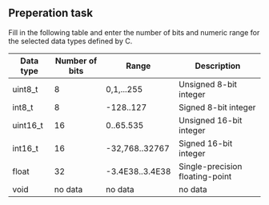 ## Preperation task
Fill in the following table and enter the number of bits and numeric range for the selected data types defined by C.


|  Data type  | Number of bits |    Range      |      Description               |
|-------------|----------------|---------------|--------------------------------|
|   uint8_t   |       8        |   0,1,...255  |Unsigned 8-bit integer          |
|   int8_t    |       8        |   -128..127   |Signed 8-bit integer            |
|   uint16_t  |      16        |   0..65.535   |Unsigned 16-bit integer         |
|   int16_t   |      16        |-32,768..32767 |Signed 16-bit integer           |
|   float     |      32        |-3.4E38..3.4E38|Single-precision floating-point |
|   void      |    no data     |     no data   |no data                         |

